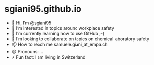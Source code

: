 # sgiani95.github.io

- 👋 Hi, I’m @sgiani95
- 👀 I’m interested in topics around workplace safety
- 🌱 I’m currently learning how to use GitHub ;-)
- 💞️ I’m looking to collaborate on topics on chemical laboratory safety
- 📫 How to reach me samuele.giani_at_empa.ch
- 😄 Pronouns: ...
- ⚡ Fun fact: I am living in Switzerland

<!---
sgiani95/sgiani95 is a ✨ special ✨ repository because its `README.md` (this file) appears on your GitHub profile.
You can click the Preview link to take a look at your changes.
--->
